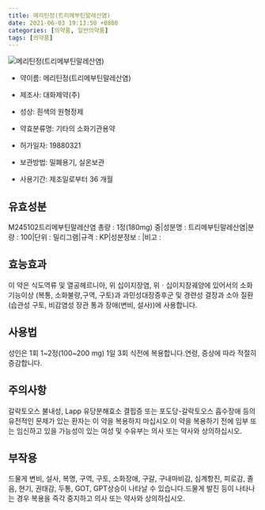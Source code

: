 ```yaml
---
title: 메리틴정(트리메부틴말레산염)
date: 2021-06-03 19:13:50 +0800
categories: [의약품, 일반의약품]
tags: [의약품]
---
```

![메리틴정(트리메부틴말레산염)](https://nedrug.mfds.go.kr/pbp/cmn/itemImageDownload/1NXVKYFvlIl)

- 약이름: 메리틴정(트리메부틴말레산염)
- 제조사: 대화제약(주)
- 성상: 흰색의 원형정제 
 
- 약효분류명: 기타의 소화기관용약
- 허가일자: 19880321
- 보관방법: 밀폐용기, 실온보관

- 사용기간: 제조일로부터 36 개월
## 유효성분
M245102트리메부틴말레산염
총량 : 1정(180mg) 중|성분명 : 트리메부틴말레산염|분량 : 100|단위 : 밀리그램|규격 : KP|성분정보 : |비고 :
## 효능효과
이 약은 식도역류 및 열공헤르니아, 위 십이지장염, 위ㆍ십이지장궤양에 있어서의 소화기능이상 (복통, 소화불량,구역, 구토)과 과민성대장증후군 및 경련성 결장과 소아 질환(습관성 구토, 비감염성 장관 통과 장애(변비, 설사))에 사용합니다.
## 사용법
성인은 1회 1~2정(100~200 mg) 1일 3회 식전에 복용합니다.연령, 증상에 따라 적절히 증감합니다.
## 주의사항
갈락토오스 불내성, Lapp 유당분해효소 결핍증 또는 포도당-갈락토오스 흡수장애 등의 유전적인 문제가 있는 환자는 이 약을 복용하지 마십시오.이 약을 복용하기 전에 임부 또는 임신하고 있을 가능성이 있는 여성 및 수유부는 의사 또는 약사와 상의하십시오.
## 부작용
드물게 변비, 설사, 복명, 구역, 구토, 소화장애, 구갈, 구내마비감, 심계항진, 피로감, 졸음, 현기, 권태감, 두통, GOT, GPT상승이 나타날 수 있습니다.드물게 발진 등이 나타나는 경우 복용을 즉각 중지하고 의사 또는 약사와 상의하십시오.
